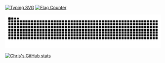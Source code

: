 [![Typing SVG](https://readme-typing-svg.demolab.com/?lines=Welcome!;My+name+is+Chris+du+Toit;I+am+an+AI+developer+@+Odoo)](https://git.io/typing-svg)
<a href="https://info.flagcounter.com/XBYs"><img src="https://s01.flagcounter.com/countxl/XBYs/bg_76317A/txt_F2FCFF/border_878BCC/columns_2/maxflags_10/viewers_0/labels_0/pageviews_0/flags_0/percent_1/" alt="Flag Counter" border="0"></a>

<!--   grid-snake -->
![](https://github.com/BEPb/BEPb/blob/output/github-contribution-grid-snake.svg)

[![Chris's GitHub stats](https://github-readme-stats.chrisdt1998.vercel.app/api?username=chrisdt1998&theme=radical)](https://github.com/chrisdt1998)
<!--
**chrisdt1998/chrisdt1998** is a ✨ _special_ ✨ repository because its `README.md` (this file) appears on your GitHub profile.

Here are some ideas to get you started:

- 🔭 I’m currently working on ...
- 🌱 I’m currently learning ...
- 👯 I’m looking to collaborate on ...
- 🤔 I’m looking for help with ...
- 💬 Ask me about ...
- 📫 How to reach me: ...
- 😄 Pronouns: ...
- ⚡ Fun fact: ...
-->

